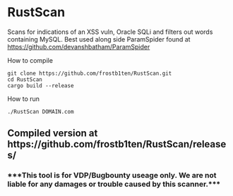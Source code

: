 # RustScan
Scans for indications of an XSS vuln, Oracle SQLi and filters out words containing MySQL. Best used along side ParamSpider found at
https://github.com/devanshbatham/ParamSpider

How to compile
```
git clone https://github.com/frostb1ten/RustScan.git
cd RustScan
cargo build --release
```

How to run
```
./RustScan DOMAIN.com
```


<h2>Compiled version at https://github.com/frostb1ten/RustScan/releases/</h2>


<h3>***This tool is for VDP/Bugbounty useage only. We are not liable for any damages or trouble caused by this scanner.***</h3>
